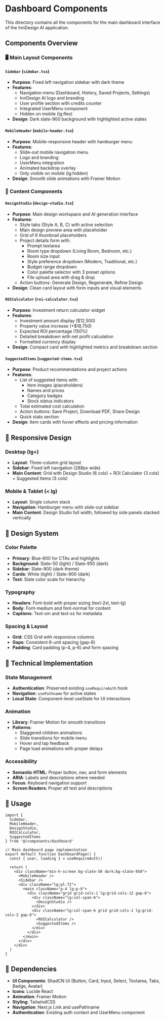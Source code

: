 # Dashboard Components

This directory contains all the components for the main dashboard interface of the InnDesign AI application.

## Components Overview

### 🖥️ **Main Layout Components**

#### `Sidebar` (`sidebar.tsx`)
- **Purpose**: Fixed left navigation sidebar with dark theme
- **Features**:
  - Navigation menu (Dashboard, History, Saved Projects, Settings)
  - InnDesign AI logo and branding
  - User profile section with credits counter
  - Integrated UserMenu component
  - Hidden on mobile (lg:flex)
- **Design**: Dark slate-900 background with highlighted active states

#### `MobileHeader` (`mobile-header.tsx`)
- **Purpose**: Mobile-responsive header with hamburger menu
- **Features**:
  - Slide-out mobile navigation menu
  - Logo and branding
  - UserMenu integration
  - Animated backdrop overlay
  - Only visible on mobile (lg:hidden)
- **Design**: Smooth slide animations with Framer Motion

### 🎨 **Content Components**

#### `DesignStudio` (`design-studio.tsx`)
- **Purpose**: Main design workspace and AI generation interface
- **Features**:
  - Style tabs (Style A, B, C) with active selection
  - Main design preview area with placeholder
  - Grid of 6 thumbnail placeholders
  - Project details form with:
    - Prompt textarea
    - Room type dropdown (Living Room, Bedroom, etc.)
    - Room size input
    - Style preference dropdown (Modern, Traditional, etc.)
    - Budget range dropdown
    - Color palette selector with 3 preset options
    - File upload area with drag & drop
  - Action buttons: Generate Design, Regenerate, Refine Design
- **Design**: Clean card layout with form inputs and visual elements

#### `ROICalculator` (`roi-calculator.tsx`)
- **Purpose**: Investment return calculator widget
- **Features**:
  - Investment amount display ($12,500)
  - Property value increase (+$18,750)
  - Expected ROI percentage (150%)
  - Detailed breakdown with net profit calculation
  - Formatted currency display
- **Design**: Compact card with highlighted metrics and breakdown section

#### `SuggestedItems` (`suggested-items.tsx`)
- **Purpose**: Product recommendations and project actions
- **Features**:
  - List of suggested items with:
    - Item images (placeholders)
    - Names and prices
    - Category badges
    - Stock status indicators
  - Total estimated cost calculation
  - Action buttons: Save Project, Download PDF, Share Design
  - Quick stats section
- **Design**: Item cards with hover effects and pricing information

## 📱 Responsive Design

### Desktop (lg+)
- **Layout**: Three-column grid layout
- **Sidebar**: Fixed left navigation (288px wide)
- **Main Content**: Grid with Design Studio (6 cols) + ROI Calculator (3 cols) + Suggested Items (3 cols)

### Mobile & Tablet (< lg)
- **Layout**: Single column stack
- **Navigation**: Hamburger menu with slide-out sidebar
- **Main Content**: Design Studio full width, followed by side panels stacked vertically

## 🎨 Design System

### Color Palette
- **Primary**: Blue-600 for CTAs and highlights
- **Background**: Slate-50 (light) / Slate-950 (dark)
- **Sidebar**: Slate-900 (dark theme)
- **Cards**: White (light) / Slate-900 (dark)
- **Text**: Slate color scale for hierarchy

### Typography
- **Headers**: Font-bold with proper sizing (text-2xl, text-lg)
- **Body**: Font-medium and font-normal for content
- **Captions**: Text-sm and text-xs for metadata

### Spacing & Layout
- **Grid**: CSS Grid with responsive columns
- **Gaps**: Consistent 6-unit spacing (gap-6)
- **Padding**: Card padding (p-4, p-6) and form spacing

## 🔧 Technical Implementation

### State Management
- **Authentication**: Preserved existing `useRequireAuth` hook
- **Navigation**: `usePathname` for active states
- **Local State**: Component-level useState for UI interactions

### Animation
- **Library**: Framer Motion for smooth transitions
- **Patterns**:
  - Staggered children animations
  - Slide transitions for mobile menu
  - Hover and tap feedback
  - Page load animations with proper delays

### Accessibility
- **Semantic HTML**: Proper button, nav, and form elements
- **ARIA**: Labels and descriptions where needed
- **Focus**: Keyboard navigation support
- **Screen Readers**: Proper alt text and descriptions

## 🚀 Usage

```tsx
import {
  Sidebar,
  MobileHeader,
  DesignStudio,
  ROICalculator,
  SuggestedItems
} from '@/components/dashboard'

// Main dashboard page implementation
export default function DashboardPage() {
  const { user, loading } = useRequireAuth()

  return (
    <div className="min-h-screen bg-slate-50 dark:bg-slate-950">
      <MobileHeader />
      <Sidebar />
      <div className="lg:pl-72">
        <main className="p-4 lg:p-6">
          <div className="grid grid-cols-1 lg:grid-cols-12 gap-6">
            <div className="lg:col-span-6">
              <DesignStudio />
            </div>
            <div className="lg:col-span-6 grid grid-cols-1 lg:grid-cols-2 gap-6">
              <ROICalculator />
              <SuggestedItems />
            </div>
          </div>
        </main>
      </div>
    </div>
  )
}
```

## 🔗 Dependencies

- **UI Components**: ShadCN UI (Button, Card, Input, Select, Textarea, Tabs, Badge, Avatar)
- **Icons**: Lucide React
- **Animation**: Framer Motion
- **Styling**: TailwindCSS
- **Navigation**: Next.js Link and usePathname
- **Authentication**: Existing auth context and UserMenu component